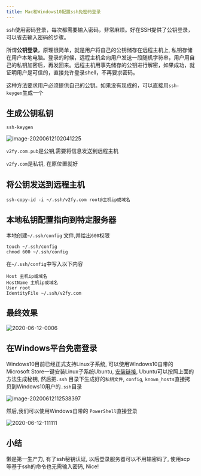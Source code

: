 ```yaml
---
title: Mac和Windows10配置ssh免密码登录
---
```




ssh使用密码登录，每次都需要输入密码，非常麻烦。好在SSH提供了公钥登录，可以省去输入密码的步骤。

所谓**公钥登录**，原理很简单，就是用户将自己的公钥储存在远程主机上, 私钥存储在用户本地电脑。登录的时候，远程主机会向用户发送一段随机字符串，用户用自己的私钥加密后，再发回来。远程主机用事先储存的公钥进行解密，如果成功，就证明用户是可信的，直接允许登录shell，不再要求密码。

这种方法要求用户必须提供自己的公钥。如果没有现成的，可以直接用`ssh-keygen`生成一个



## 生成公钥私钥



```
ssh-keygen
```



![image-20200612102041225](https://www.v2fy.com/asset/0i/kr-000044.assets/image-20200612102041225.png)



`v2fy.com.pub`是公钥,需要将信息发送到远程主机

`v2fy.com`是私钥, 在原位置就好



## 将公钥发送到远程主机

```
ssh-copy-id -i ~/.ssh/v2fy.com root@主机ip或域名
```

## 本地私钥配置指向到特定服务器

本地创建`~/.ssh/config` 文件,并给出`600`权限

```
touch ~/.ssh/config
chmod 600 ~/.ssh/config
```

在`~/.ssh/config`中写入以下内容

```
Host 主机ip或域名
HostName 主机ip或域名
User root
IdentityFile ~/.ssh/v2fy.com
```

## 最终效果



![2020-06-12-0006](https://www.v2fy.com/asset/0i/kr-000044.assets/2020-06-12-0006.gif)



## 在Windows平台免密登录

Windows10目前已经正式支持Linux子系统, 可以使用Windows10自带的Microsoft Store一键安装Linux子系统Ubuntu, [安装链接](https://www.microsoft.com/store/productId/9NBLGGH4MSV6), Ubuntu可以按照上面的方法生成秘钥, 然后把`.ssh` 目录下生成好的`私钥文件`, `config`, `known_hosts`直接拷贝到Windows10用户的`.ssh`目录

![image-20200612112538397](https://www.v2fy.com/asset/0i/kr-000044.assets/image-20200612112538397.png)

然后,我们可以使用Windows自带的 `PowerShell`直接登录

![2020-06-12-111111](https://www.v2fy.com/asset/0i/kr-000044.assets/2020-06-12-111111.gif)



## 小结

懒是第一生产力, 有了ssh秘钥认证, 以后登录服务器可以不用输密码了, 使用scp等基于ssh的命令也无需输入密码, Nice!

